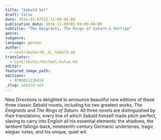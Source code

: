 ```yaml
---
title: "Sebald Set"
draft: false
date: 2016-03-07T21:11:00-04:00
publication_date: 2016-11-08T05:00:00-04:00
subtitle: "The Emigrants, The Rings of Saturn & Vertigo"
genre:
subgenre:
language: german
author:
  - contributor/W._G._Sebald.md
translator:
  - contributor/michael-hulse.md
editor:
featured_image_path:
editions:
  - 9780811226424
_slug: sebald-set
---
```


New Directions is delighted to announce beautiful new editions of these three classic Sebald novels, including his two greatest works, _The Emigrants_ and _The Rings of Saturn_. All three novels are distinguished by their translations, every line of which Sebald himself made pitch-perfect, slaving to carry into English all his essential elements: the shadows, the lambent fallings-back, nineteenth-century Germanic undertones, tragic elegiac notes, and his unique, quiet wit.

